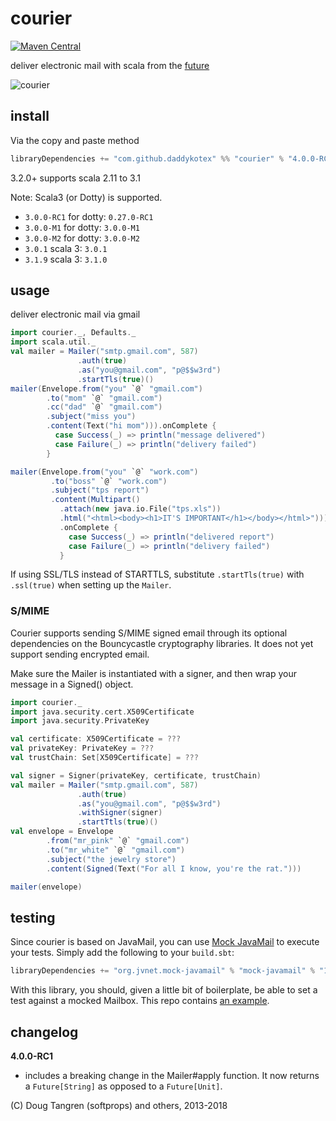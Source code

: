 # courier

[![Maven Central](https://maven-badges.herokuapp.com/maven-central/com.github.daddykotex/courier_2.13/badge.svg)](https://maven-badges.herokuapp.com/maven-central/com.github.daddykotex/courier_2.13)

deliver electronic mail with scala from the [future](http://www.scala-lang.org/api/current/index.html#scala.concurrent.Future)

![courier](http://upload.wikimedia.org/wikipedia/commons/thumb/a/a0/Courrier.jpg/337px-Courrier.jpg)

## install

Via the copy and paste method

```scala
libraryDependencies += "com.github.daddykotex" %% "courier" % "4.0.0-RC1"
```

3.2.0+ supports scala 2.11 to 3.1

Note: Scala3 (or Dotty) is supported.

- `3.0.0-RC1` for dotty: `0.27.0-RC1`
- `3.0.0-M1` for dotty: `3.0.0-M1`
- `3.0.0-M2` for dotty: `3.0.0-M2`
- `3.0.1` scala 3: `3.0.1`
- `3.1.9` scala 3: `3.1.0`

## usage

deliver electronic mail via gmail

```scala
import courier._, Defaults._
import scala.util._
val mailer = Mailer("smtp.gmail.com", 587)
               .auth(true)
               .as("you@gmail.com", "p@$$w3rd")
               .startTls(true)()
mailer(Envelope.from("you" `@` "gmail.com")
        .to("mom" `@` "gmail.com")
        .cc("dad" `@` "gmail.com")
        .subject("miss you")
        .content(Text("hi mom"))).onComplete {
          case Success(_) => println("message delivered")
          case Failure(_) => println("delivery failed")
        }

mailer(Envelope.from("you" `@` "work.com")
         .to("boss" `@` "work.com")
         .subject("tps report")
         .content(Multipart()
           .attach(new java.io.File("tps.xls"))
           .html("<html><body><h1>IT'S IMPORTANT</h1></body></html>")))
           .onComplete {
             case Success(_) => println("delivered report")
             case Failure(_) => println("delivery failed")
           }
```

If using SSL/TLS instead of STARTTLS, substitute `.startTls(true)` with `.ssl(true)` when setting up the `Mailer`.

### S/MIME

Courier supports sending S/MIME signed email through its optional dependencies on the Bouncycastle cryptography libraries. It does not yet support sending encrypted email.

Make sure the Mailer is instantiated with a signer, and then wrap your message in a Signed() object.

```scala
import courier._
import java.security.cert.X509Certificate
import java.security.PrivateKey

val certificate: X509Certificate = ???
val privateKey: PrivateKey = ???
val trustChain: Set[X509Certificate] = ???

val signer = Signer(privateKey, certificate, trustChain)
val mailer = Mailer("smtp.gmail.com", 587)
               .auth(true)
               .as("you@gmail.com", "p@$$w3rd")
               .withSigner(signer)
               .startTtls(true)()
val envelope = Envelope
        .from("mr_pink" `@` "gmail.com")
        .to("mr_white" `@` "gmail.com")
        .subject("the jewelry store")
        .content(Signed(Text("For all I know, you're the rat.")))

mailer(envelope)
```

## testing

Since courier is based on JavaMail, you can use [Mock JavaMail](https://java.net/projects/mock-javamail) to execute your tests. Simply add the following to your `build.sbt`:

```scala
libraryDependencies += "org.jvnet.mock-javamail" % "mock-javamail" % "1.9" % "test"
```

With this library, you should, given a little bit of boilerplate, be able to set a test against a mocked Mailbox. This repo contains [an example](src/test/scala/mailspec.scala).

## changelog

**4.0.0-RC1**

- includes a breaking change in the Mailer#apply function. It now returns a `Future[String]` as opposed to a `Future[Unit]`.

(C) Doug Tangren (softprops) and others, 2013-2018
